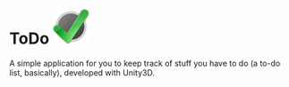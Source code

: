 # ToDo <img src="/Assets/Resources/Release/Icon.png?raw=true" width="64" height="64" alt="ToDo Icon"/>

A simple application for you to keep track of stuff you have to do (a to-do list, basically), developed with Unity3D.
